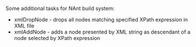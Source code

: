 Some additional tasks for NAnt build system:
* xmlDropNode - drops all nodes matching specified XPath expression in XML file
* xmlAddNode - adds a node presented by XML string as descendant of a node selected by XPath expression